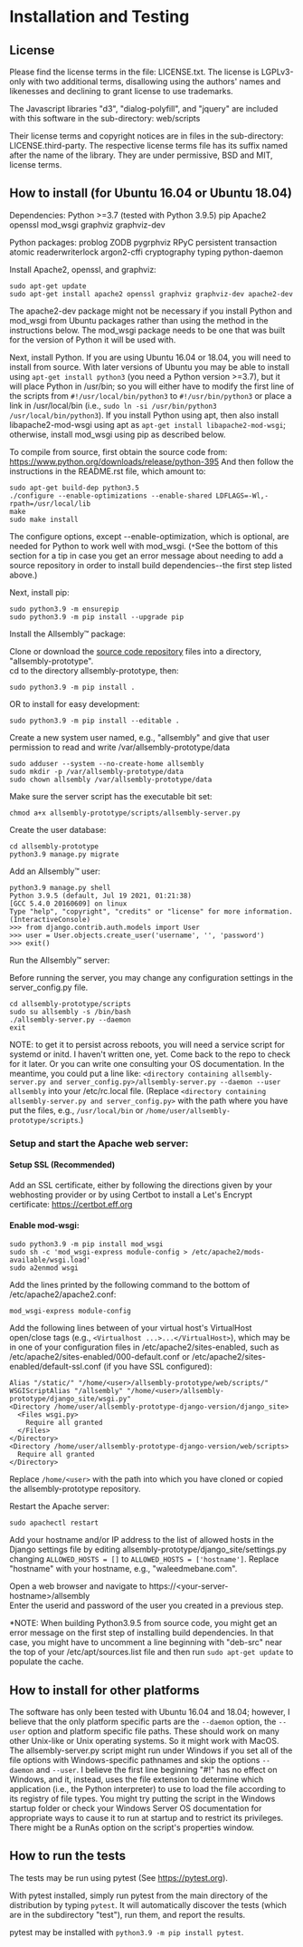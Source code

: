Installation and Testing
========================

## License

Please find the license terms in the file: LICENSE.txt.
The license is LGPLv3-only with two additional terms, disallowing using the
authors' names and likenesses and declining to grant license to use trademarks.

The Javascript libraries "d3", "dialog-polyfill", and "jquery"
are included with this software in the sub-directory:
web/scripts

Their license terms and copyright notices are in files in the sub-directory:
LICENSE.third-party.  The respective license terms file has its
suffix named after the name of the library.  They are under permissive,
BSD and MIT, license terms.

How to install (for Ubuntu 16.04 or Ubuntu 18.04)
---------------------------------

Dependencies:
 Python >=3.7 (tested with Python 3.9.5)
 pip
 Apache2
 openssl
 mod_wsgi
 graphviz
 graphviz-dev

 Python packages:
  problog
  ZODB
  pygrphviz
  RPyC
  persistent
  transaction
  atomic
  readerwriterlock
  argon2-cffi
  cryptography
  typing
  python-daemon

Install Apache2, openssl, and graphviz:

```
sudo apt-get update
sudo apt-get install apache2 openssl graphviz graphviz-dev apache2-dev
```

The apache2-dev package might not be necessary if you install Python and
mod_wsgi from Ubuntu packages rather than using the method in the 
instructions below.  The mod_wsgi package needs to be one that was built
for the version of Python it will be used with.

Next, install Python.  If you are using Ubuntu 16.04 or 18.04, you will need to 
install from source.  With later versions of Ubuntu you may be able
to install using `apt-get install python3` (you need a Python version >=3.7), 
but it will place Python in /usr/bin; so you will either have to modify the 
first line of the scripts from `#!/usr/local/bin/python3` to 
`#!/usr/bin/python3` or place a link in /usr/local/bin (i.e., 
`sudo ln -si /usr/bin/python3 /usr/local/bin/python3`).  If you install
Python using apt, then also install libapache2-mod-wsgi using apt as
`apt-get install libapache2-mod-wsgi`; otherwise, install mod_wsgi using
pip as described below.

To compile from source, first obtain the source code from:
https://www.python.org/downloads/release/python-395
And then follow the instructions in the README.rst file, which amount to:

    sudo apt-get build-dep python3.5
    ./configure --enable-optimizations --enable-shared LDFLAGS=-Wl,-rpath=/usr/local/lib
    make
    sudo make install

The configure options, except --enable-optimization, which is optional,
are needed for Python to work well with mod_wsgi.
(`*`See the bottom of this section for a tip in case you get an error message
about needing to add a source repository in order to install build
dependencies--the first step listed above.)


Next, install pip:

```
sudo python3.9 -m ensurepip
sudo python3.9 -m pip install --upgrade pip
```

Install the Allsembly™ package:

Clone or download the [source code repository](https://github.com/waleedmebane/allsembly-prototype) 
files into a directory, "allsembly-prototype". <br />
cd to the directory allsembly-prototype, then:

```sudo python3.9 -m pip install .```

OR to install for easy development:

```sudo python3.9 -m pip install --editable .```

Create a new system user named, e.g., "allsembly"
  and give that user permission to read and write /var/allsembly-prototype/data 

```
sudo adduser --system --no-create-home allsembly
sudo mkdir -p /var/allsembly-prototype/data
sudo chown allsembly /var/allsembly-prototype/data
```

Make sure the server script has the executable bit set:

```chmod a+x allsembly-prototype/scripts/allsembly-server.py```

Create the user database:

```
cd allsembly-prototype
python3.9 manage.py migrate
```

Add an Allsembly™ user:

```
python3.9 manage.py shell
Python 3.9.5 (default, Jul 19 2021, 01:21:38) 
[GCC 5.4.0 20160609] on linux
Type "help", "copyright", "credits" or "license" for more information.
(InteractiveConsole)
>>> from django.contrib.auth.models import User
>>> user = User.objects.create_user('username', '', 'password')
>>> exit()
```

Run the Allsembly™ server:

Before running the server, you may change any configuration settings
  in the server_config.py file.
  
```
cd allsembly-prototype/scripts
sudo su allsembly -s /bin/bash
./allsembly-server.py --daemon
exit
```

NOTE: to get it to persist across reboots, you will need a service script
for systemd or initd.  I haven't written one, yet.  Come back to the repo
to check for it later.  Or you can write one consulting your OS documentation.
In the meantime, you could put a line like:
`<directory containing allsembly-server.py and server_config.py>/allsembly-server.py --daemon --user allsembly` into your /etc/rc.local file.
(Replace `<directory containing allsembly-server.py and server_config.py>` with the path where you have put the files, e.g., `/usr/local/bin` or `/home/user/allsembly-prototype/scripts`.)


### Setup and start the Apache web server:

#### Setup SSL (Recommended)
Add an SSL certificate, either by following the directions given by
  your webhosting provider or by using Certbot to install a Let's Encrypt
  certificate: https://certbot.eff.org

#### Enable mod-wsgi:

```
sudo python3.9 -m pip install mod_wsgi
sudo sh -c 'mod_wsgi-express module-config > /etc/apache2/mods-available/wsgi.load'
sudo a2enmod wsgi
```

Add the lines printed by the following command to the bottom of 
/etc/apache2/apache2.conf:

```
mod_wsgi-express module-config
```

Add the following lines between of your virtual host's VirtualHost 
open/close tags (e.g., `<Virtualhost ...>...</VirtualHost>`), which may
be in one of your configuration files in /etc/apache2/sites-enabled, 
such as /etc/apache2/sites-enabled/000-default.conf or
/etc/apache2/sites-enabled/default-ssl.conf (if you have SSL configured):

```
Alias "/static/" "/home/<user>/allsembly-prototype/web/scripts/"
WSGIScriptAlias "/allsembly" "/home/<user>/allsembly-prototype/django_site/wsgi.py"
<Directory /home/user/allsembly-prototype-django-version/django_site>
  <Files wsgi.py>
    Require all granted
  </Files>
</Directory>
<Directory /home/user/allsembly-prototype-django-version/web/scripts>
  Require all granted
</Directory>
```

Replace ```/home/<user>``` with the path into which you have cloned or
copied the allsembly-prototype repository.

Restart the Apache server:

```sudo apachectl restart```

Add your hostname and/or IP address to the list of allowed hosts in the
Django settings file by editing allsembly-prototype/django_site/settings.py
changing ```ALLOWED_HOSTS = []``` to ```ALLOWED_HOSTS = ['hostname']```.
Replace "hostname" with your hostname, e.g., "waleedmebane.com". 

Open a web browser and navigate to https://\<your-server-hostname\>/allsembly <br />
Enter the userid and password of the user you created in a previous step.


*NOTE: When building Python3.9.5 from source code, you might get an error
message on the first step of installing build dependencies.
In that case, you might have to uncomment a line beginning with "deb-src"
near the top of your /etc/apt/sources.list file and then run 
`sudo apt-get update` to populate the cache.

How to install for other platforms
----------------------------------

The software has only been tested with Ubuntu 16.04 and 18.04; 
however, I believe that the only platform specific parts are the `--daemon` 
option, the `--user` option and platform specific file paths.  These should
work on many other Unix-like or Unix operating systems.  So it might
work with MacOS.  The allsembly-server.py script might run under Windows
if you set all of the file options with Windows-specific pathnames and
skip the options `--daemon` and `--user`.  I believe the first line 
beginning "#!" has no effect on Windows, and it, instead, uses the file
extension to determine which application (i.e., the Python interpreter) to
use to load the file according to its registry of file types.
You might try putting the script in the Windows startup folder or check 
your Windows Server OS documentation for appropriate ways to cause it to 
run at startup and to restrict its privileges.  There might be a RunAs 
option on the script's properties window.

How to run the tests
--------------------

The tests may be run using pytest (See https://pytest.org).

With pytest installed, simply run pytest from the main directory of the
distribution by typing `pytest`.  It will automatically discover the tests 
(which are in the subdirectory "test"), run them, and report the results.

pytest may be installed with `python3.9 -m pip install pytest`.


